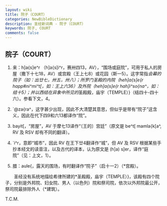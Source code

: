```yaml
---
layout: wiki
title: 院子（COURT）
categories: NewBibleDictionary
description: 圣经新词典 - 院子（COURT）
keywords: 院子, COURT
comments: false
---
```


## 院子（COURT）

1. 来：h]a{s]e^r （h]a{s]i^r，赛卅四13，AV），“围场或庭院”，可用于私人的房屋（撒下十七18，AV）或宫殿（王上七8）或花园（斯一5）。这字常指*会幕的院子（如：出廿七，卅五，卅八）；所罗门圣殿的内院（heh]a{s]e{r happ#ni^mi^t[，如：王上六36）及外院（heh]a{s]e{r hah]i^so{na^，如：结十5）；并以西结在异象中所见的*圣殿殿，庙宇（TEMPLE）}（结四十-四十六）。参看下文，4。

2. `@za{ra^，这字甚少出现，因此不大清楚其意思，但似乎是带有“院子”这含义，因此在代下四9和六13都译作“院”。

3. bayit[，“房屋”，AV 于摩七13译作“〔王的〕宫廷”（原文是 be^t[ mamla{k[a^, RV 及 RSV 却有不同的翻译）。

4. `i^r，意即“城市”，因此 RV 在王下廿4翻译作“城”，但 AV 及 RSV 根据某些手抄本经文的读音注，以及古代的译本，认为原文是 (h]a) s]er，译作“庭院”（见：上文，1）。

5. 腊：aule{，露天的围场，有时翻译作“院子”（启十一2）（*宫殿）。

　　圣经没有系统地描绘希律所建的*圣殿殿，庙宇（TEMPLE）}，该殿有四个院子，分别是外邦院、妇女院、男人（以色列）院和祭司院，依次以外邦院最公开，祭司院最排除外人（*建筑）。

T.C.M.








